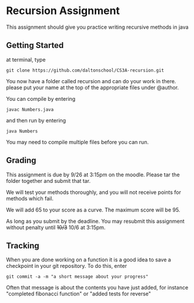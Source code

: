 Recursion Assignment
=========

This assignment should give you practice writing recursive methods in java

## Getting Started
at terminal, type 

```
git clone https://github.com/daltonschool/CS3A-recursion.git
```
You now have a folder called recursion and can do your work in there.
please put your name at the top of the appropriate files under @author.

You can compile by entering
```
javac Numbers.java
```
and then run by entering
```
java Numbers
```
You may need to compile multiple files before you can run.

## Grading
This assignment is due by 9/26 at 3:15pm on the moodle.  Please tar the folder together and submit that tar.

We will test your methods thoroughly, and you will not receive points for methods which fail.

We will add 65 to your score as a curve.  The maximum score will be 95.

As long as you submit by the deadline.  You may resubmit this assignment without penalty until ~~10/3~~ 10/6 at 3:15pm.

## Tracking
When you are done working on a function it is a good idea to save a checkpoint in your git repository.  To do this, enter
```
git commit -a -m "a short message about your progress"
```
Often that message is about the contents you have just added, for instance "completed fibonacci function" or "added tests for reverse"
